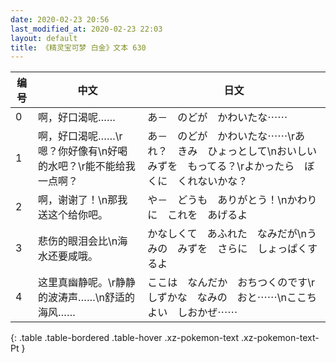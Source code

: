 ```yaml
---
date: 2020-02-23 20:56
last_modified_at: 2020-02-23 22:03
layout: default
title: 《精灵宝可梦 白金》文本 630
---
```

| 编号 | 中文 | 日文 |
| ---- | ---- | ---- |
| 0 | 啊，好口渴呢…… | あ－　のどが　かわいたな⋯⋯ |
| 1 | 啊，好口渴呢……\r嗯？你好像有\n好喝的水吧？\r能不能给我一点啊？ | あ－　のどが　かわいたな⋯⋯\rあれ？　きみ　ひょっとして\nおいしいみずを　もってる？\rよかったら　ぼくに　くれないかな？ |
| 2 | 啊，谢谢了！\n那我送这个给你吧。 | や－　どうも　ありがとう！\nかわりに　これを　あげるよ |
| 3 | 悲伤的眼泪会比\n海水还要咸哦。 | かなしくて　あふれた　なみだが\nうみの　みずを　さらに　しょっぱくするよ |
| 4 | 这里真幽静呢。\r静静的波涛声……\n舒适的海风…… | ここは　なんだか　おちつくのです\rしずかな　なみの　おと⋯⋯\nここちよい　しおかぜ⋯⋯ |
{: .table .table-bordered .table-hover .xz-pokemon-text .xz-pokemon-text-Pt }